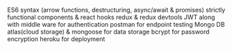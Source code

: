 ES6 syntax (arrow functions, destructuring, async/await & promises)
strictly functional components & react hooks
redux & redux devtools
JWT along with middle ware for authentication
postman for endpoint testing
Mongo DB atlas(cloud storage) & mongoose for data storage
bcrypt for password encryption
heroku for deployment